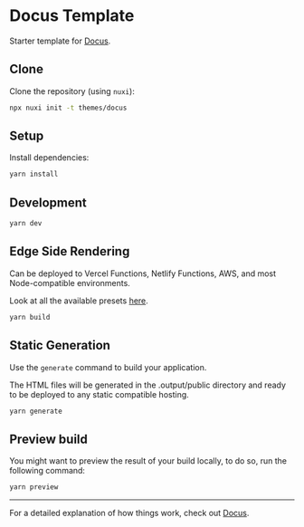 # Docus Template 

Starter template for [Docus](https://docus.dev).

## Clone

Clone the repository (using `nuxi`):

```bash
npx nuxi init -t themes/docus
```

## Setup

Install dependencies:

```bash
yarn install
```

## Development

```bash
yarn dev
```

## Edge Side Rendering

Can be deployed to Vercel Functions, Netlify Functions, AWS, and most Node-compatible environments.

Look at all the available presets [here](https://v3.nuxtjs.org/guide/deploy/presets).

```bash
yarn build
```

## Static Generation

Use the `generate` command to build your application.

The HTML files will be generated in the .output/public directory and ready to be deployed to any static compatible hosting.

```bash
yarn generate
```

## Preview build

You might want to preview the result of your build locally, to do so, run the following command:

```bash
yarn preview
```

---

For a detailed explanation of how things work, check out [Docus](https://docus.dev).
